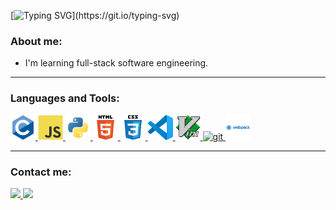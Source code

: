 [![Typing SVG](https://readme-typing-svg.demolab.com?font=Silkscreen&size=25&pause=2000&color=B185E6&vCenter=true&random=false&width=450&height=300&lines=Hi+there.+I'm+Mayada.)](https://git.io/typing-svg)

### About me:

- I'm learning full-stack software engineering.

<hr>

### Languages and Tools:

<p align="left">
 <!-- c -->
 <a
    href="https://www.cprogramming.com/" 
    target="_blank" rel="noreferrer"> 
    <img
        src="https://raw.githubusercontent.com/devicons/devicon/master/icons/c/c-original.svg"
        alt="c" width="40" height="40"
    /> 
 </a>
 <!-- js -->
 <a 
    href="https://www.javascript.com/" 
    target="_blank" rel="noreferrer"> 
    <img
        src="https://raw.githubusercontent.com/devicons/devicon/master/icons/javascript/javascript-original.svg"
        alt="java" width="40" height="40"
    /> 
 </a>
 <!-- python -->
 <a
    href="https://www.python.org/"
    target="_blank">
    <img 
        src="https://raw.githubusercontent.com/devicons/devicon/master/icons/python/python-original.svg" alt="Python Icon" width="40" height="40"
    />
 </a>
 <!-- html -->
 <a 
    href="https://www.html.com" 
    target="_blank" rel="noreferrer"> 
    <img
        src="https://raw.githubusercontent.com/devicons/devicon/master/icons/html5/html5-original-wordmark.svg"
        alt="html" width="40" height="40"
    /> 
 </a> 
 <!-- css -->
 <a 
    href="https://www.w3schools.com/css/" 
    target="_blank" rel="noreferrer"> 
    <img
        src="https://raw.githubusercontent.com/devicons/devicon/master/icons/css3/css3-original-wordmark.svg"
        alt="css" width="40" height="40"
    /> 
 </a>
 <!-- vs code -->
 <a 
    href="https://code.visualstudio.com/" 
    target="_blank" rel="noreferrer"> 
    <img
        src="https://raw.githubusercontent.com/github/explore/80688e429a7d4ef2fca1e82350fe8e3517d3494d/topics/visual-studio-code/visual-studio-code.png"
        alt="VS code" width="40" height="40"
    /> 
 </a>
 <!-- vim -->
 <a
    href="https://www.vim.org/" 
    target="_blank" rel="noreferrer"> 
    <img
        src="https://raw.githubusercontent.com/devicons/devicon/master/icons/vim/vim-original.svg"
        alt="c" width="40" height="40"
    /> 
 </a> 
 <!-- git -->
 <a 
    href="https://git-scm.com/"
    target="_blank" rel="noreferrer"> 
    <img
        src="https://www.vectorlogo.zone/logos/git-scm/git-scm-icon.svg" alt="git"
        width="40" height="40"
    /> 
 </a>
 <!-- Webpack -->
 <a 
    href="https://webpack.js.org/" 
    target="_blank" rel="noreferrer"> 
    <img
        src="https://raw.githubusercontent.com/devicons/devicon/6910f0503efdd315c8f9b858234310c06e04d9c0/icons/webpack/webpack-original-wordmark.svg"
        alt="webpack" width="40" height="40"
    /> 
 </a>
</p>

<hr>


### Contact me:

<p>
<!-- Gmail -->
<a 
    target="_blank" 
    href="mailto:mayadasaeeddev@gmail.com">
    <img
        src="https://img.shields.io/badge/-Gmail-D14836?style=for-the-badge&logo=Gmail&logoColor=white">
    </img>    
</a>
<!-- LinkedIn -->
<a 
    target="_blank"
    href="https://www.linkedin.com/in/mayadase/">
    <img
        src="https://img.shields.io/badge/-LinkedIn-0077B5?style=for-the-badge&logo=Linkedin&logoColor=white">
    </img>
</a>
</p>

